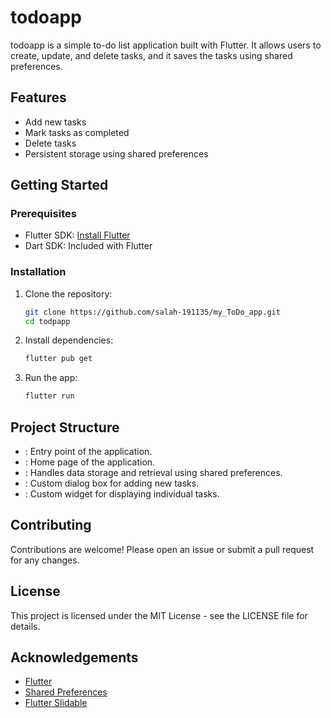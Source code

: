 # todoapp

todoapp is a simple to-do list application built with Flutter. It allows users to create, update, and delete tasks, and it saves the tasks using shared preferences.

## Features

- Add new tasks
- Mark tasks as completed
- Delete tasks
- Persistent storage using shared preferences

## Getting Started

### Prerequisites

- Flutter SDK: [Install Flutter](https://flutter.dev/docs/get-started/install)
- Dart SDK: Included with Flutter

### Installation

1. Clone the repository:
    ```sh
    git clone https://github.com/salah-191135/my_ToDo_app.git
    cd todpapp
    ```

2. Install dependencies:
    ```sh
    flutter pub get
    ```

3. Run the app:
    ```sh
    flutter run
    ```

## Project Structure

- : Entry point of the application.
- : Home page of the application.
- : Handles data storage and retrieval using shared preferences.
- : Custom dialog box for adding new tasks.
- : Custom widget for displaying individual tasks.

## Contributing

Contributions are welcome! Please open an issue or submit a pull request for any changes.

## License

This project is licensed under the MIT License - see the LICENSE file for details.

## Acknowledgements

- [Flutter](https://flutter.dev/)
- [Shared Preferences](https://pub.dev/packages/shared_preferences)
- [Flutter Slidable](https://pub.dev/packages/flutter_slidable)